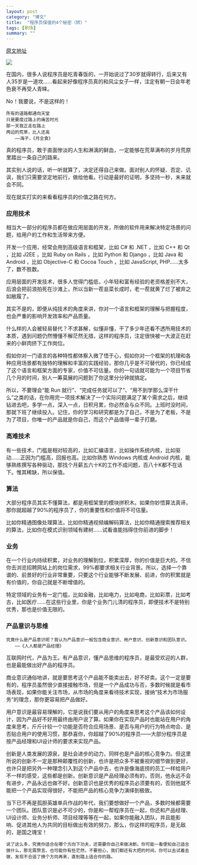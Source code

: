 ```yaml
---
layout: post
category: "博文"
title:  "程序员保值的4个秘密（转）"
tags: [职场]
summary: ""
---
```

[原文地址](https://mp.weixin.qq.com/s?__biz=MzAxMzUzNzYyNA==&mid=206308467&idx=1&sn=39ecba61ebbc41dcb2468ba89d6b6b43&scene=20#rd)

![](http://mmbiz.qpic.cn/mmbiz/OPlIzFpHNaWxyAAhXuX8TbSAibynibHGGncZJaWjnToico0zGSJoNl2nCnJFQticnPqoAeB5zEEZ4Kn8T1z8oFMJFA/640?wx_fmt=jpeg&wxfrom=5)

在国内，很多人说程序员是吃青春饭的，一开始说过了30岁就得转行，后来又有人35岁是一道坎……看起来好像程序员真的和风尘女子一样，注定有朝一日会年老色衰不再受人青睐。

No！我要说，不是这样的！

```
所有的道路都通向天堂
只是要度过路上的痛苦时光
那一天我正走在路上
两边的荒草，比人还高
　　——海子，《月全食》
```

真的程序员，敢于直面惨淡的人生和淋漓的鲜血，一定能够在荒草满布的岁月荒原里踏出一条自己的路来。

其实别人说的话，听一听就算了，决定还得自己来做。面对别人的怀疑、否定、讥讽，我们只需要坚定地前行，做给他看。行动是最好的证明，多坚持一秒，未来就会不同。

现在就实打实的来看看程序员的价值之路在何方。

### 应用技术

相当大一部分的程序员都在做应用层面的开发，所做的软件用来解决特定场景的问题，给用户的工作和生活带来方便。

开发一个应用，经常会用到高级语言和框架，比如 C# 和 .NET ，比如 C++ 和 Qt ，比如 J2EE ，比如 Ruby on Rails ，比如 Python 和 Django ，比如 Java 和 Android ，比如 Objective-C 和 Cocoa Touch ，比如 JavaScript, PHP……太多了，数不胜数。

应用层面的开发技术，很多人觉得门槛低，小年轻和富有经验的老资格差别不大，后浪会把前浪拍死在沙滩上，所以当新一茬韭菜长成时，老一茬就黄了烂了被弃之如敝履了。

其实不是的，即便从纯技术的角度来讲，你对一个语言和框架的理解与把握程度，也会严重的影响开发效率和产品质量。

什么样的人会被轻易替代？不求甚解，似懂非懂，干了多少年还看不透所用技术的本质，遇到问题仍然懵懂不解茫然无措，这样的程序员，注定很快被一大波正在赶来的小鲜肉挤下工作岗位。

假如你对一门语言的各种特性都体察入微了悟于心，假如你对一个框架的机理和各种应用场景都有独特的理解和丰富的实践经验，那你几乎是不可替代的，你已经成了这个语言和框架方面的专家，价值不可估量。你的一句话就可能为一个项目节省几个月的时间，别人一筹莫展的问题到了你这里分分钟就搞定。

所以，不要理会“能 Run 就行”、“完成任务就可以了”、“用不到学那么深干什么”之类的话，在你用完一项技术解决了一个实际问题满足了某个需求之后，继续钻进去吧，多学一点，深入一点，日积月累，你必然会与众不同。上班时没时间，那就下班了继续投入。记住，你的学习和研究都是为了自己，不是为了老板，不是为了项目，你唯一的产品就是你自己，而这个产品值得一辈子打磨。

### 高难技术

有一些技术，门槛是相对较高的，比如汇编语言，比如操作系统内核，比如驱动……正因为门槛高，回报也高。比如你熟悉 Windows 内核或 Android 内核，能够熟练撰写各种驱动，那找个月薪五六十K的工作不成问题，百八十K都不在话下。惟其稀缺，所以保值。

### 算法

大部分程序员其实不懂算法，都是用框架里的模块拼积木。如果你妙悟算法真谛，那你就超越了90%的程序员了，你的重要性和价值将不可估量。

比如你精通图像处理算法，比如你精通视频编解码算法，比如你精通搜索推荐相关的算法，比如你在模式识别领域有建树……试看谁能挡得住你前进的脚步！

### 业务

在一个行业内持续积累，对业务的理解到位，积累深厚，你的价值是巨大的。不信你去浏览招聘网站上的岗位需求，99%都要求相关行业背景。所以，选择一个靠谱的、前景好的行业非常重要，只要这个行业能够不断发展、前进，你的积累就是有价值的，你自己就是不断增值的。

特定领域的业务有一定门槛，比如金融，比如电力，比如电商，比如彩票，比如考古，比如医疗……在这些行业里，你是个业务门儿清的程序员，即便技术不是特别优秀，那也是价值无限的。

### 产品意识与思维

```
究竟什么是产品意识呢？我认为产品意识一般包含商业意识、用户意识、创新意识和团队意识。
　　——《人人都是产品经理》
```

互联网时代，产品为王。有产品意识，懂产品思维的程序员，是最受欢迎的人群，也是最能做出好产品的程序员。

商业意识通俗地讲，就是要思考这个产品能不能卖出去，好不好卖。这个一定是要有的，程序员虽然很少直接接触市场，但是一个产品成功与否，多数时候就是看市场表现，如果你能关注市场，从市场的角度来看待技术实现，接纳“技术为市场服务”的理念，那你更容易把产品做好。

用户意识是最容易理解的，它是说我们要从用户的角度来思考这个产品该如何设计，因为产品好不好用最终由用户说了算。如果你在实现产品时也能站在用户的角度来思考，斤斤计较一个功能是否符合应用场景、是否与用户的行为特点吻合、是否贴合用户的使用习惯，那恭喜你，你超越了90%的程序员——大部分程序员是按产品经理和UI设计师的要求来实现产品。

创新是人类发展的源泉，是社会进步的动力，同样也是产品的核心竞争力。但这里所说的创新不一定是那种颠覆性的创新，也许是把众多不被重视的细节做到更好，也许只是把另外一种理念引入到这个产品中去，也许是像海底捞的员工一样给用户不一样的感受，这些都是创新。创新意识是产品经理必须有的，否则，他永远不会有进步，产品永远也做不好。创新意识也是优秀的程序员必须要有的，否则他就不能把一个产品实现得很好，不能把产品的核心竞争力演绎到极致。

当下已不再是孤胆英雄单兵作战的年代，我们要想做好一个产品，多数时候都需要一个团队。团队意识是必不可少的，你是和一帮程序员在一起，你还和产品经理、UI设计师、业务分析师、项目经理等等在一起，如果你能融入团队，并且能影响、促进其他人为共同的目标做出有效的努力，那么，你这样的程序员，是无敌的，是国之瑰宝！

```
说了这么多，究竟你适合在哪个方向下功夫，还需要你自己来做决断。你可能一看便知自己适合做什么，那无需赘言。也可能你有些茫然，不要担心，我们都还有大把的时间，你可以去试着去做，发现不合适了换个方向再来，直到踏上适合你的路。
```